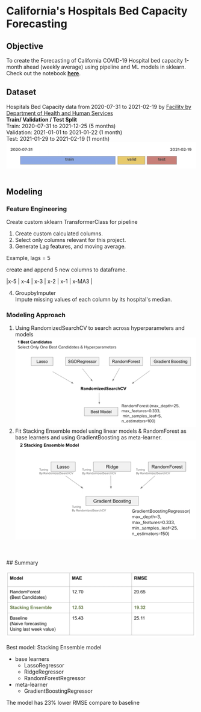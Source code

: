 # California's Hospitals Bed Capacity Forecasting
## Objective
To create the Forecasting of California COVID-19 Hospital bed capacity 1-month ahead (weekly average) using pipeline and ML models in sklearn. Check out the notebook **[here]()**.
<br>
## Dataset
Hospitals Bed Capacity data from 2020-07-31 to 2021-02-19 by
[Facility by Department of Health and Human Services](https://healthdata.gov/dataset/covid-19-reported-patient-impact-and-hospital-capacity-facility )<br>
**Train/ Validation / Test Split**<br>
Train: 2020-07-31 to 2021-12-25 (5 months)<br>
Validation: 2021-01-01 to 2021-01-22 (1 month)<br>
Test: 2021-01-29 to 2021-02-19 (1 month)
![](images/split.png?raw=True)
<br>
<br>
## Modeling
### Feature Engineering
Create custom sklearn TransformerClass for
pipeline
<br>
1. Create custom calculated columns. 
2. Select only columns relevant for this project. 
3. Generate Lag features, and moving average. 
 
Example, lags = 5

create and append 5 new columns to dataframe.  

|x-5 | x-4 | x-3 | x-2 | x-1 | x-MA3 |

4. GroupbyImputer   
Impute missing values of each column by its hospital's median.


### Modeling Approach

1. Using RandomizedSearchCV to search across hyperparameters and models
![](images/approach1.png?raw=True)
2. Fit Stacking Ensemble model using linear models & RandomForest as base learners and using GradientBoosting as meta-learner.
![](images/approach2.png?raw=True)
<br>
<br>
## Summary<br>

![](images/summary.png?raw=True)

Best model: Stacking Ensemble model 
* base learners
    * LassoRegressor
    * RidgeRegressor
    * RandomForestRegressor
* meta-learner
    * GradientBoostingRegressor

The model has 23% lower RMSE compare to baseline
